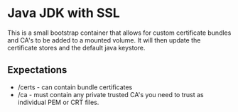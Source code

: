 # Java JDK with SSL

This is a small bootstrap container that allows for custom certificate bundles and CA's  to be added to a mounted volume.
It will then update the certificate stores and the default java keystore.


## Expectations

* /certs - can contain bundle certificates
* /ca - must contain any private trusted CA's you need to trust as individual PEM or CRT files.